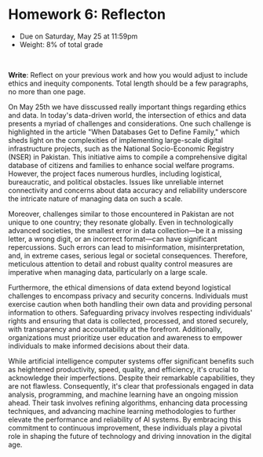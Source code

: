 # Homework 6: Reflecton

- Due on Saturday, May 25 at 11:59pm
- Weight: 8% of total grade

<br>

**Write**: Reflect on your previous work and how you would adjust to include ethics and inequity components. Total length should be a few paragraphs, no more than one page.

On May 25th we have disscussed really important things regarding ethics and data. 
In today's data-driven world, the intersection of ethics and data presents a myriad of challenges and considerations. One such challenge is highlighted in the article "When Databases Get to Define Family," which sheds light on the complexities of implementing large-scale digital infrastructure projects, such as the National Socio-Economic Registry (NSER) in Pakistan. This initiative aims to compile a comprehensive digital database of citizens and families to enhance social welfare programs. However, the project faces numerous hurdles, including logistical, bureaucratic, and political obstacles. Issues like unreliable internet connectivity and concerns about data accuracy and reliability underscore the intricate nature of managing data on such a scale.

Moreover, challenges similar to those encountered in Pakistan are not unique to one country; they resonate globally. Even in technologically advanced societies, the smallest error in data collection—be it a missing letter, a wrong digit, or an incorrect format—can have significant repercussions. Such errors can lead to misinformation, misinterpretation, and, in extreme cases, serious legal or societal consequences. Therefore, meticulous attention to detail and robust quality control measures are imperative when managing data, particularly on a large scale.

Furthermore, the ethical dimensions of data extend beyond logistical challenges to encompass privacy and security concerns. Individuals must exercise caution when both handling their own data and providing personal information to others. Safeguarding privacy involves respecting individuals' rights and ensuring that data is collected, processed, and stored securely, with transparency and accountability at the forefront. Additionally, organizations must prioritize user education and awareness to empower individuals to make informed decisions about their data.

While artificial intelligence computer systems offer significant benefits such as heightened productivity, speed, quality, and efficiency, it's crucial to acknowledge their imperfections. Despite their remarkable capabilities, they are not flawless. Consequently, it's clear that professionals engaged in data analysis, programming, and machine learning have an ongoing mission ahead. Their task involves refining algorithms, enhancing data processing techniques, and advancing machine learning methodologies to further elevate the performance and reliability of AI systems. By embracing this commitment to continuous improvement, these individuals play a pivotal role in shaping the future of technology and driving innovation in the digital age.
